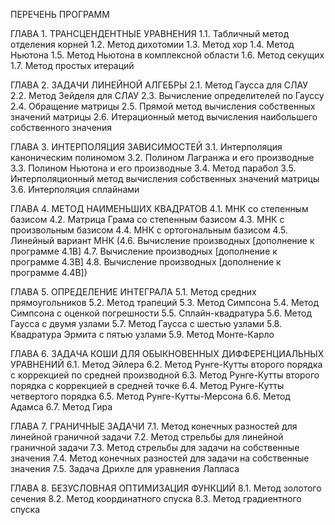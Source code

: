 ПЕРЕЧЕНЬ ПРОГРАММ

ГЛАВА 1. ТРАНСЦЕНДЕНТНЫЕ УРАВНЕНИЯ
1.1. Табличный метод отделения корней 
1.2. Метод дихотомии 
1.3. Метод хор 
1.4. Метод Ньютона 
1.5. Метод Ньютона в комплексной области 
1.6. Метод секущих 
1.7. Метод простых итераций 

ГЛАВА 2. ЗАДАЧИ ЛИНЕЙНОЙ АЛГЕБРЫ
2.1. Метод Гаусса для СЛАУ 
2.2. Метод Зейделя для СЛАУ 
2.3. Вычисление определителей по Гауссу 
2.4. Обращение матрицы 
2.5. Прямой метод вычисления собственных значений матрицы
2.6. Итерационный метод вычисления наибольшего собственного значения 

ГЛАВА З. ИНТЕРПОЛЯЦИЯ ЗАВИСИМОСТЕЙ
3.1. Интерполяция каноническим полиномом 
3.2. Полином Лагранжа и его производные
3.3. Полином Ньютона и его производные 
3.4. Метод парабол 
3.5. Интерполяционный метод вычисления собственных значений матрицы
3.6. Интерполяция сплайнами 

ГЛАВА 4. МЕТОД НАИМЕНЬШИХ КВАДРАТОВ
4.1. МНК со степенным базисом 
4.2. Матрица Грама со степенным базисом 
4.3. МНК с произвольным базисом 
4.4. МНК с ортогональным базисом 
4.5. Линейный вариант МНК 
(4.6. Вычисление производных [дополнение к программе 4.1В]
 4.7. Вычисление производных [дополнение к программе 4.3В]
 4.8. Вычисление производных [дополнение к программе 4.4В])

ГЛАВА 5. ОПРЕДЕЛЕНИЕ ИНТЕГРАЛА
5.1. Метод средних прямоугольников 
5.2. Метод трапеций 
5.3. Метод Симпсона
5.4. Метод Симпсона с оценкой погрешности 
5.5. Сплайн-квадратура 
5.6. Метод Гаусса с двумя узлами 
5.7. Метод Гаусса с шестью узлами 
5.8. Квадратура Эрмита с пятью узлами 
5.9. Метод Монте-Карло 

ГЛАВА 6. ЗАДАЧА КОШИ ДЛЯ ОБЫКНОВЕННЫХ ДИФФЕРЕНЦИАЛЬНЫХ УРАВНЕНИЙ
6.1. Метод Эйлера 
6.2. Метод Рунге-Кутты второго порядка с коррекцией по средней производной
6.3. Метод Рунге-Кутты второго порядка с коррекцией в средней точке 
6.4. Метод Рунге-Кутты четвертого порядка
6.5. Метод Рунге-Кутты-Мерсона 
6.6. Метод Адамса 
6.7. Метод Гира 

ГЛАВА 7. ГРАНИЧНЫЕ ЗАДАЧИ
7.1. Метод конечных разностей для линейной граничной задачи
7.2. Метод стрельбы для линейной граничной задачи 
7.3. Метод стрельбы для задачи на собственные значения
7.4. Метод конечных разностей для задачи на собственные значения
7.5. Задача Дрихле для уравнения Лапласа 

ГЛАВА 8. БЕЗУСЛОВНАЯ ОПТИМИЗАЦИЯ ФУНКЦИЙ
8.1. Метод золотого сечения
8.2. Метод координатного спуска 
8.3. Метод градиентного спуска

